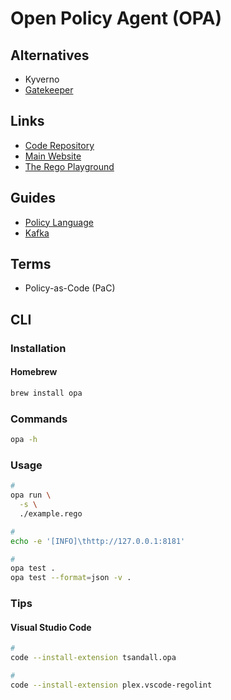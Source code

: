 # Open Policy Agent (OPA)

<!--
https://github.com/infra-as-code-workshop/opa

https://www.youtube.com/watch?v=AfTuzonH93U
https://www.youtube.com/watch?v=ijQdHy4XQCU
https://www.youtube.com/watch?v=Vdy26oA3py8
https://www.youtube.com/watch?v=RDWndems-sk
https://www.youtube.com/watch?v=Uj2N9S58GLU
https://www.youtube.com/watch?v=ijQdHy4XQCU
https://www.youtube.com/watch?v=14lGc7xMAe4
https://www.youtube.com/watch?v=ggMyp3TEc34
https://www.youtube.com/watch?v=Lca5u_ODS5s
https://www.youtube.com/watch?v=OjAOzgwRVlU
https://www.youtube.com/watch?v=xMm0w_ws2SQ
https://www.youtube.com/watch?v=u1KUft3fsCk

https://thenewstack.io/getting-open-policy-agent-up-and-running/

https://github.com/onelittlenightmusic/opa-up-and-running/blob/bb36c25042375612e04bffb896781e0fe6c9b374/README.md

https://github.com/onelittlenightmusic/zenn-articles/blob/356877d986f8324d19e603608ffe2b9fb90c698b/articles/e9f50f7d6e40cc0f0830.md

https://github.com/pbnj/pbnj.github.io/blob/6b68214fb58f1ec46e91a4d611e7e3b928acf563/blog/unit-test-your-configuration-files.md
-->

## Alternatives

- Kyverno
- [Gatekeeper](https://github.com/open-policy-agent/gatekeeper)

## Links

- [Code Repository](https://github.com/open-policy-agent/opa)
- [Main Website](https://openpolicyagent.org/)
- [The Rego Playground](https://play.openpolicyagent.org/)

## Guides

- [Policy Language](https://openpolicyagent.org/docs/latest/policy-language/)
- [Kafka](https://openpolicyagent.org/docs/latest/kafka-authorization/)

## Terms

- Policy-as-Code (PaC)

## CLI

### Installation

#### Homebrew

```sh
brew install opa
```

### Commands

```sh
opa -h
```

### Usage

```sh
#
opa run \
  -s \
  ./example.rego

#
echo -e '[INFO]\thttp://127.0.0.1:8181'

#
opa test .
opa test --format=json -v .
```

<!--
curl localhost:8181/v1/data/play -i -d @input.json -H 'Content-Type: application/json'

curl localhost:8181/v1/data/play/hello -i -d @input.json -H 'Content-Type: application/json'

curl localhost:8181/v1/data/play/newdata -i -d @input.json -H 'Content-Type: application/json'

curl localhost:8181/v1/data/play/importdata -i -d @input.json -H 'Content-Type: application/json'
-->

<!--
opa eval \
  -i ./input.json \
  -d ./data.json \
  -d ./example.rego \
  "data.example_rbac"
-->

### Tips

<!-- ####

```sh
curl -X PUT http://localhost:8181/v1/data/myapi/acl --data-binary @scripts/arun-acl.json #Add data
curl -X PUT http://localhost:8181/v1/policies/myapi --data-binary @scripts/arun.rego #Add policy
``` -->

#### Visual Studio Code

```sh
#
code --install-extension tsandall.opa

#
code --install-extension plex.vscode-regolint
```
